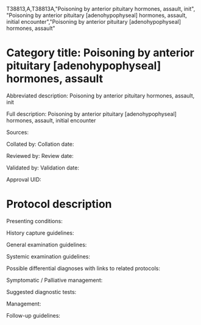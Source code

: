 T38813,A,T38813A,"Poisoning by anterior pituitary hormones, assault, init", "Poisoning by anterior pituitary [adenohypophyseal] hormones, assault, initial encounter","Poisoning by anterior pituitary [adenohypophyseal] hormones, assault"
# Category title: Poisoning by anterior pituitary [adenohypophyseal] hormones, assault

Abbreviated description: Poisoning by anterior pituitary hormones, assault, init

Full description: Poisoning by anterior pituitary [adenohypophyseal] hormones, assault, initial encounter

Sources:

Collated by:
Collation date:

Reviewed by:
Review date:

Validated by:
Validation date:

Approval UID:

# Protocol description

Presenting conditions:

History capture guidelines:

General examination guidelines:

Systemic examination guidelines:

Possible differential diagnoses with links to related protocols:

Symptomatic / Palliative management:

Suggested diagnostic tests:

Management:

Follow-up guidelines:
